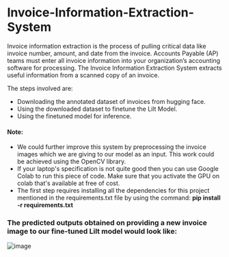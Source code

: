 # Invoice-Information-Extraction-System
Invoice information extraction is the process of pulling critical data like invoice number, amount, and date from the invoice. Accounts Payable (AP) teams must enter all invoice information into your organization’s accounting software for processing. The Invoice Information Extraction System extracts useful information from a scanned copy of an invoice.

The steps involved are:
* Downloading the annotated dataset of invoices from hugging face.
* Using the downloaded dataset to finetune the Lilt Model.
* Using the finetuned model for inference.


#### Note:
* We could further improve this system by preprocessing the invoice images which we are giving to our model as an input. This work could be achieved using the OpenCV library.
* If your laptop's specification is not quite good then you can use Google Colab to run this piece of code. Make sure that you activate the GPU on colab that's available at free of cost.
* The first step requires installing all the dependencies for this project mentioned in the requirements.txt file by using the command:
  **pip install -r requirements.txt** 


### The predicted outputs obtained on providing a new invoice image to our fine-tuned Lilt model would look like:
![image](https://github.com/mayankpanda3717/Invoice-Information-Extraction-System/assets/148647754/bb5d5ad3-a33b-458a-be55-1545cc780614)






